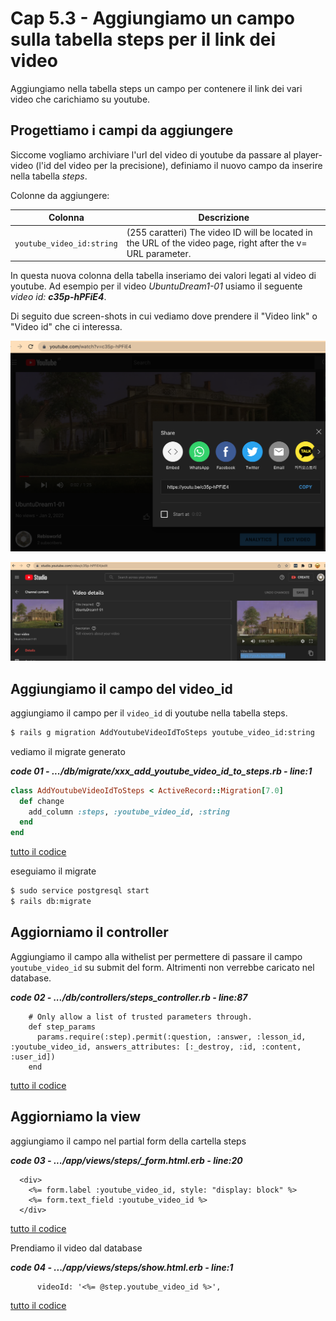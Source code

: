 # <a name="top"></a> Cap 5.3 - Aggiungiamo un campo sulla tabella steps per il link dei video

Aggiungiamo nella tabella steps un campo per contenere il link dei vari video che carichiamo su youtube.



## Progettiamo i campi da aggiungere

Siccome vogliamo archiviare l'url del video di youtube da passare al player-video (l'id del video per la precisione), definiamo il nuovo campo da inserire nella tabella *steps*.

Colonne da aggiungere:

Colonna                   | Descrizione
------------------------- | -----------------------
`youtube_video_id:string` | (255 caratteri) The video ID will be located in the URL of the video page, right after the v= URL parameter.


In questa nuova colonna della tabella inseriamo dei valori legati al video di youtube.
Ad esempio per il video *UbuntuDream1-01* usiamo il seguente *video id:* ***c35p-hPFiE4***.

Di seguito due screen-shots in cui vediamo dove prendere il "Video link" o "Video id" che ci interessa.

![fig01](https://github.com/flaviobordonidev/leanpubabrandnewcms/blob/master/56-ubuntudream/05-steps-show_video_with_events/03_fig01-youtube_video_id.png)


![fig02](https://github.com/flaviobordonidev/leanpubabrandnewcms/blob/master/56-ubuntudream/05-steps-show_video_with_events/03_fig02-youtube_video_id.png)



## Aggiungiamo il campo del video_id

aggiungiamo il campo per il `video_id` di youtube nella tabella steps.
 
```bash
$ rails g migration AddYoutubeVideoIdToSteps youtube_video_id:string
```

vediamo il migrate generato

***code 01 - .../db/migrate/xxx_add_youtube_video_id_to_steps.rb - line:1***

```ruby
class AddYoutubeVideoIdToSteps < ActiveRecord::Migration[7.0]
  def change
    add_column :steps, :youtube_video_id, :string
  end
end
```

[tutto il codice](https://github.com/flaviobordonidev/leanpubabrandnewcms/blob/master/56-ubuntudream/05-step-answers/03_01-db-migrate-xxx_add_youtube_video_id_to_steps.rb)


eseguiamo il migrate 

```bash
$ sudo service postgresql start
$ rails db:migrate
```



## Aggiorniamo il controller

Aggiungiamo il campo alla withelist per permettere di passare il campo `youtube_video_id` su submit del form. Altrimenti non verrebbe caricato nel database.

***code 02 - .../db/controllers/steps_controller.rb - line:87***

```
    # Only allow a list of trusted parameters through.
    def step_params
      params.require(:step).permit(:question, :answer, :lesson_id, :youtube_video_id, answers_attributes: [:_destroy, :id, :content, :user_id])
    end
```

[tutto il codice](https://github.com/flaviobordonidev/leanpubabrandnewcms/blob/master/56-ubuntudream/05-step-answers/03_02-controllers-steps_controller.rb)



## Aggiorniamo la view

aggiungiamo il campo nel partial form della cartella steps

***code 03 - .../app/views/steps/_form.html.erb - line:20***

```html+erb
  <div>
    <%= form.label :youtube_video_id, style: "display: block" %>
    <%= form.text_field :youtube_video_id %>
  </div>
```

[tutto il codice](https://github.com/flaviobordonidev/leanpubabrandnewcms/blob/master/56-ubuntudream/05-step-answers/03_03-views-steps-_form.html.erb)

Prendiamo il video dal database

***code 04 - .../app/views/steps/show.html.erb - line:1***

```html+erb
      videoId: '<%= @step.youtube_video_id %>',
```

[tutto il codice](https://github.com/flaviobordonidev/leanpubabrandnewcms/blob/master/56-ubuntudream/05-step-answers/03_04-views-steps-show.html.erb)



